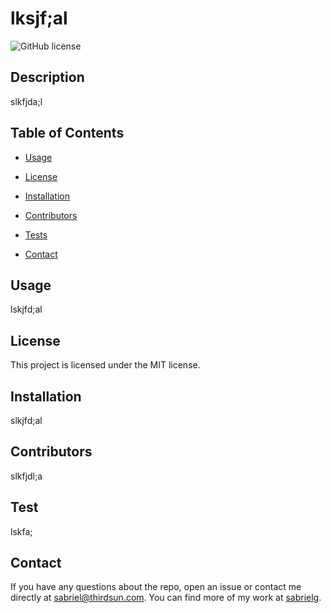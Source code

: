  # lksjf;al
![GitHub license](https://img.shields.io/badge/license-MIT-blue.svg)
## Description
slkfjda;l
## Table of Contents
* [Usage](#usage)

* [License](#license)

* [Installation](#installation)
* [Contributors](#contributors)
* [Tests](#tests)
* [Contact](#contact)
## Usage
lskjfd;al
## License
  This project is licensed under the MIT license.
## Installation
slkjfd;al
## Contributors
slkfjdl;a
## Test
lskfa;
## Contact
If you have any questions about the repo, open an issue or contact me directly at
sabriel@thirdsun.com. 
You can find more of my work at [sabrielg](https://github.com/sabrielg/).